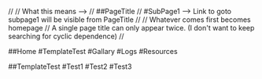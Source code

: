 //
// What this means -->
// ##PageTitle
// #SubPage1 --> Link to goto subpage1 will be visible from PageTitle
//
// Whatever comes first becomes homepage
// A single page title can only appear twice. (I don't want to keep searching for cyclic dependence)
//

##Home
#TemplateTest
#Gallary
#Logs
#Resources

##TemplateTest
#Test1
#Test2
#Test3

